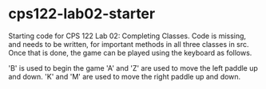 # cps122-lab02-starter

Starting code for CPS 122 Lab 02: Completing Classes.  Code is
missing, and needs to be written, for important methods in all three
classes in src.  Once that is done, the game can be played using the
keyboard as follows.

'B' is used to begin the game
'A'  and 'Z' are used to move the left paddle up and down.
'K'  and 'M' are used to move the right paddle up and down.
